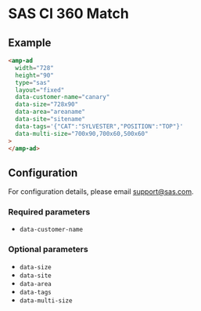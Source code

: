 <!---
Copyright 2019 The AMP HTML Authors. All Rights Reserved.

Licensed under the Apache License, Version 2.0 (the "License");
you may not use this file except in compliance with the License.
You may obtain a copy of the License at

      http://www.apache.org/licenses/LICENSE-2.0

Unless required by applicable law or agreed to in writing, software
distributed under the License is distributed on an "AS-IS" BASIS,
WITHOUT WARRANTIES OR CONDITIONS OF ANY KIND, either express or implied.
See the License for the specific language governing permissions and
limitations under the License.
-->

# SAS CI 360 Match

## Example

```html
<amp-ad
  width="728"
  height="90"
  type="sas"
  layout="fixed"
  data-customer-name="canary"
  data-size="728x90"
  data-area="areaname"
  data-site="sitename"
  data-tags='{"CAT":"SYLVESTER","POSITION":"TOP"}'
  data-multi-size="700x90,700x60,500x60"
>
</amp-ad>
```

## Configuration

For configuration details, please email support@sas.com.

### Required parameters

- `data-customer-name`

### Optional parameters

- `data-size`
- `data-site`
- `data-area`
- `data-tags`
- `data-multi-size`
